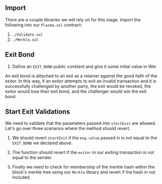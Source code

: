 ## Import

There are a couple libraries we will rely on for this stage. Import the following into our `Plasma.sol` contract:

1. `./Validate.sol`
2. `./Merkle.sol`

## Exit Bond

1. Define an `EXIT_BOND` public constant and give it some initial value in Wei.

An exit bond is attached to an exit as a retainer against the good faith of the exitor. In this way, if an exitor attempts to exit an invalid transaction and it is successfully challenged by another party, the exit would be revoked, the exitor would lose their exit bond, and the challenger would win the exit bond.

## Start Exit Validations

We need to validate that the parameters passed into `startExit` are allowed. Let's go over three scenarios where the method should revert.

1. We should revert `startExit` if the `msg.value` passed in is not equal to the `EXIT_BOND` we declared above.

2. The function should revert if the `exitor` in our exiting transaction is not equal to the sender.

3. Finally we need to check for membership of the merkle hash within the block's merkle tree using our `Merkle` library and revert if the hash in not included.